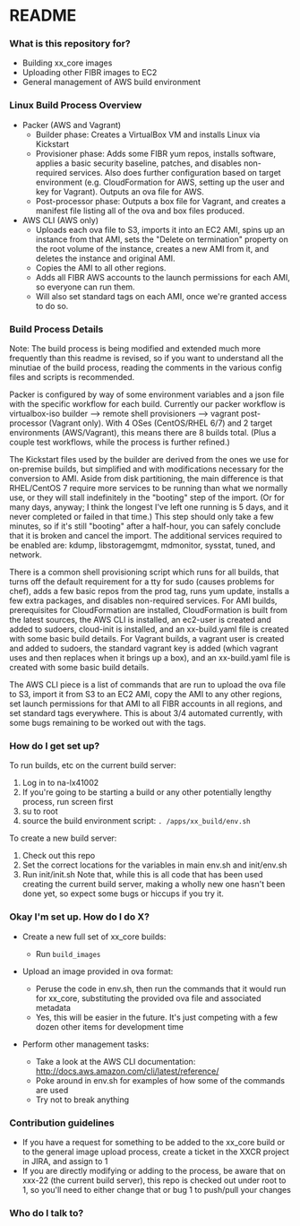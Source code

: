 # README #

### What is this repository for? ###

* Building xx_core images
* Uploading other FIBR images to EC2
* General management of AWS build environment


### Linux Build Process Overview ###

* Packer (AWS and Vagrant)
    * Builder phase: Creates a VirtualBox VM and installs Linux via Kickstart
    * Provisioner phase: Adds some FIBR yum repos, installs software, applies a basic security baseline, patches, and disables non-required services. Also does further configuration based on target environment (e.g. CloudFormation for AWS, setting up the user and key for Vagrant). Outputs an ova file for AWS.
    * Post-processor phase: Outputs a box file for Vagrant, and creates a manifest file listing all of the ova and box files produced.
* AWS CLI (AWS only)
    * Uploads each ova file to S3, imports it into an EC2 AMI, spins up an instance from that AMI, sets the "Delete on termination" property on the root volume of the instance, creates a new AMI from it, and deletes the instance and original AMI.
    * Copies the AMI to all other regions.
    * Adds all FIBR AWS accounts to the launch permissions for each AMI, so everyone can run them.
    * Will also set standard tags on each AMI, once we're granted access to do so.


### Build Process Details ###

Note: The build process is being modified and extended much more frequently than this readme is revised, so if you want to understand all the minutiae of the build process, reading the comments in the various config files and scripts is recommended.

Packer is configured by way of some environment variables and a json file with the specific workflow for each build. Currently our packer workflow is virtualbox-iso builder --> remote shell provisioners --> vagrant post-processor (Vagrant only). With 4 OSes (CentOS/RHEL 6/7) and 2 target environments (AWS/Vagrant), this means there are 8 builds total. (Plus a couple test workflows, while the process is further refined.)

The Kickstart files used by the builder are derived from the ones we use for on-premise builds, but simplified and with modifications necessary for the conversion to AMI. Aside from disk partitioning, the main difference is that RHEL/CentOS 7 require more services to be running than what we normally use, or they will stall indefinitely in the "booting" step of the import. (Or for many days, anyway; I think the longest I've left one running is 5 days, and it never completed or failed in that time.) This step should only take a few minutes, so if it's still "booting" after a half-hour, you can safely conclude that it is broken and cancel the import. The additional services required to be enabled are: kdump, libstoragemgmt, mdmonitor, sysstat, tuned, and network.

There is a common shell provisioning script which runs for all builds, that turns off the default requirement for a tty for sudo (causes problems for chef), adds a few basic repos from the prod tag, runs yum update, installs a few extra packages, and disables non-required services. For AMI builds, prerequisites for CloudFormation are installed, CloudFormation is built from the latest sources, the AWS CLI is installed, an ec2-user is created and added to sudoers, cloud-init is installed, and an xx-build.yaml file is created with some basic build details. For Vagrant builds, a vagrant user is created and added to sudoers, the standard vagrant key is added (which vagrant uses and then replaces when it brings up a box), and an xx-build.yaml file is created with some basic build details.

The AWS CLI piece is a list of commands that are run to upload the ova file to S3, import it from S3 to an EC2 AMI, copy the AMI to any other regions, set launch permissions for that AMI to all FIBR accounts in all regions, and set standard tags everywhere. This is about 3/4 automated currently, with some bugs remaining to be worked out with the tags.


### How do I get set up? ###
To run builds, etc on the current build server:
1. Log in to na-lx41002
2. If you're going to be starting a build or any other potentially lengthy process, run screen first
3. su to root
4. source the build environment script: `. /apps/xx_build/env.sh`

To create a new build server:
1. Check out this repo
2. Set the correct locations for the variables in main env.sh and init/env.sh
3. Run init/init.sh
Note that, while this is all code that has been used creating the current build server, making a wholly new one hasn't been done yet, so expect some bugs or hiccups if you try it.


### Okay I'm set up. How do I do X?
* Create a new full set of xx_core builds:
    * Run `build_images`

* Upload an image provided in ova format:
    * Peruse the code in env.sh, then run the commands that it would run for xx_core, substituting the provided ova file and associated metadata
    * Yes, this will be easier in the future. It's just competing with a few dozen other items for development time

* Perform other management tasks:
    * Take a look at the AWS CLI documentation: http://docs.aws.amazon.com/cli/latest/reference/
    * Poke around in env.sh for examples of how some of the commands are used
    * Try not to break anything


### Contribution guidelines ###

* If you have a request for something to be added to the xx_core build or to the general image upload process, create a ticket in the XXCR project in JIRA, and assign to 1
* If you are directly modifying or adding to the process, be aware that on xxx-22 (the current build server), this repo is checked out under root to 1, so you'll need to either change that or bug 1 to push/pull your changes


### Who do I talk to? ###
